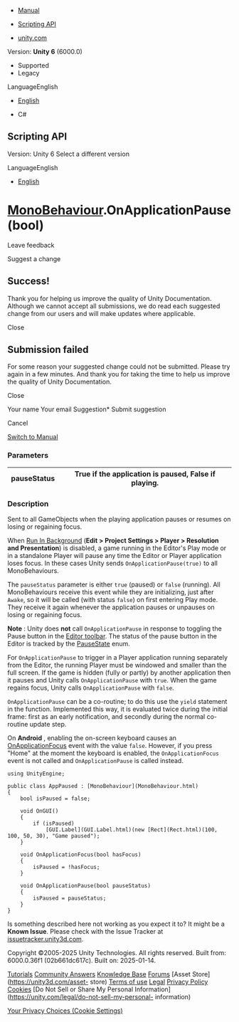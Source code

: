 [ ]()

  * [Manual](../Manual/index.html)
  * [Scripting API](../ScriptReference/index.html)

  * [unity.com](https://unity.com/)

Version: **Unity 6** (6000.0)

  * Supported
  * Legacy

LanguageEnglish

  * [English]()

  * C#

[ ](https://docs.unity3d.com)

## Scripting API

Version: Unity 6 Select a different version

LanguageEnglish

  * [English]()

#  [MonoBehaviour](MonoBehaviour.html).OnApplicationPause(bool)

Leave feedback

Suggest a change

## Success!

Thank you for helping us improve the quality of Unity Documentation. Although
we cannot accept all submissions, we do read each suggested change from our
users and will make updates where applicable.

Close

## Submission failed

For some reason your suggested change could not be submitted. Please <a>try
again</a> in a few minutes. And thank you for taking the time to help us
improve the quality of Unity Documentation.

Close

Your name Your email Suggestion* Submit suggestion

Cancel

[Switch to Manual](../Manual/class-MonoBehaviour.html "Go to MonoBehaviour
Component in the Manual")

### Parameters

pauseStatus | True if the application is paused, False if playing.  
---|---  
  
### Description

Sent to all GameObjects when the playing application pauses or resumes on
losing or regaining focus.

When [Run In Background](PlayerSettings-runInBackground.html) (**Edit >
Project Settings > Player > Resolution and Presentation**) is disabled, a game
running in the Editor's Play mode or in a standalone Player will pause any
time the Editor or Player application loses focus. In these cases Unity sends
`OnApplicationPause(true)` to all MonoBehaviours.  
  
The `pauseStatus` parameter is either `true` (paused) or `false` (running).
All MonoBehaviours receive this event while they are initializing, just after
`Awake`, so it will be called (with status `false`) on first entering Play
mode. They receive it again whenever the application pauses or unpauses on
losing or regaining focus.  
  
**Note** : Unity does **not** call `OnApplicationPause` in response to
toggling the Pause button in the [Editor toolbar](../Manual/Toolbar.html). The
status of the pause button in the Editor is tracked by the
[PauseState](PauseState.html) enum.  
  
For `OnApplicationPause` to trigger in a Player application running separately
from the Editor, the running Player must be windowed and smaller than the full
screen. If the game is hidden (fully or partly) by another application then it
pauses and Unity calls `OnApplicationPause` with `true`. When the game regains
focus, Unity calls `OnApplicationPause` with `false`.  
  
`OnApplicationPause` can be a co-routine; to do this use the `yield` statement
in the function. Implemented this way, it is evaluated twice during the
initial frame: first as an early notification, and secondly during the normal
co-routine update step.  
  
On **Android** , enabling the on-screen keyboard causes an
[OnApplicationFocus](MonoBehaviour.OnApplicationFocus.html) event with the
value `false`. However, if you press "Home" at the moment the keyboard is
enabled, the `OnApplicationFocus` event is not called and `OnApplicationPause`
is called instead.

    
    
    using UnityEngine;  
      
    public class AppPaused : [MonoBehaviour](MonoBehaviour.html)
    {
        bool isPaused = false;  
      
        void OnGUI()
        {
            if (isPaused)
                [GUI.Label](GUI.Label.html)(new [Rect](Rect.html)(100, 100, 50, 30), "Game paused");
        }  
      
        void OnApplicationFocus(bool hasFocus)
        {
            isPaused = !hasFocus;
        }  
      
        void OnApplicationPause(bool pauseStatus)
        {
            isPaused = pauseStatus;
        }
    }
    

Is something described here not working as you expect it to? It might be a
**Known Issue**. Please check with the Issue Tracker at
[issuetracker.unity3d.com](https://issuetracker.unity3d.com).

Copyright ©2005-2025 Unity Technologies. All rights reserved. Built from:
6000.0.36f1 (02b661dc617c). Built on: 2025-01-14.

[Tutorials](https://unity3d.com/learn) [Community
Answers](https://answers.unity3d.com) [Knowledge
Base](https://support.unity3d.com/hc/en-us)
[Forums](https://forum.unity3d.com) [Asset Store](https://unity3d.com/asset-
store) [Terms of use](https://docs.unity3d.com/Manual/TermsOfUse.html)
[Legal](https://unity.com/legal) [Privacy
Policy](https://unity.com/legal/privacy-policy)
[Cookies](https://unity.com/legal/cookie-policy) [Do Not Sell or Share My
Personal Information](https://unity.com/legal/do-not-sell-my-personal-
information)

[Your Privacy Choices (Cookie Settings)](javascript:void\(0\);)

